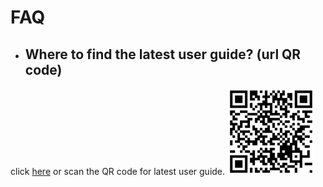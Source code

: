 # FAQ

* ## Where to find the latest user guide? \(url QR code\)

click [here](https://jack77121.gitbooks.io/maps-v5-1-user-guide/content/) or scan the QR code for latest user guide.     ![](/assets/qr_gitbook.png)

## 



